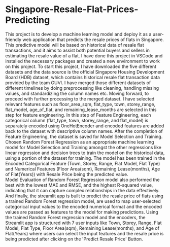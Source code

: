 # Singapore-Resale-Flat-Prices-Predicting
This project is to develop a machine learning model and deploy it as a user-friendly web application that predicts the resale prices of flats in Singapore. This predictive model will be based on historical data of resale flat transactions, and it aims to assist both potential buyers and sellers in estimating the resale value of a flat.
I have done this project in VSCode and installed the necessary packages and created a new environment to work on this project.
To start this project, I have downloaded the five different datasets and the data source is the official Singapore Housing Development Board (HDB) dataset, which contains historical resale flat transaction data provided by the team GUVI.
I have merged those different datasets of different timelines by doing preprocessing like cleaning, handling missing values, and standardizing the column names etc.
Moving forward, to proceed with further processing to the merged dataset. I have selected relevant features such as floor_area_sqm, flat_type, town, storey_range, flat_model, age_of_flat, and remaining_lease_months are selected in this step for feature engineering.
In this step of Feature Engineering, each categorical column (flat_type, town, storey_range, and flat_model) is separately encoded using OneHotEncoder and encoded features are added back to the dataset with descriptive column names.
After the completion of Feature Engineering, the dataset is saved for Model Selection and Training.
Chosen Random Forest Regression as an appropriate machine learning model for Model Selection and Training amongst the other regressions like linear regression and decision trees to train the model on the historical data, using a portion of the dataset for training.
The model has been trained in the Encoded Categorical Feature (Town, Storey, Range, Flat Model, Flat Type) and Numerical Features (Floor Area(sqm), Remaining Lease(months), Age of Flat(Years)) with Resale Price being the predicted value.  
Model Evaluation of Random Forest Regression model also performed the best with the lowest MAE and RMSE, and the highest R-squared value, indicating that it can capture complex relationships in the data effectively.
And finally, the streamlit app is built to predict the resale price of flats using a trained Random Forest regression model, are used to map user-selected categorical input values to the encoded numerical format and the encoded values are passed as features to the model for making predictions.
Using the trained Random Forest regression model and the encoders, the Streamlit app is structured with 7 user inputs like Town, Storey, Range, Flat Model, Flat Type, Floor Area(sqm), Remaining Lease(months), and Age of Flat(Years) where users can select the input features and the resale price is being predicted after clicking on the 'Predict Resale Price' Button.
